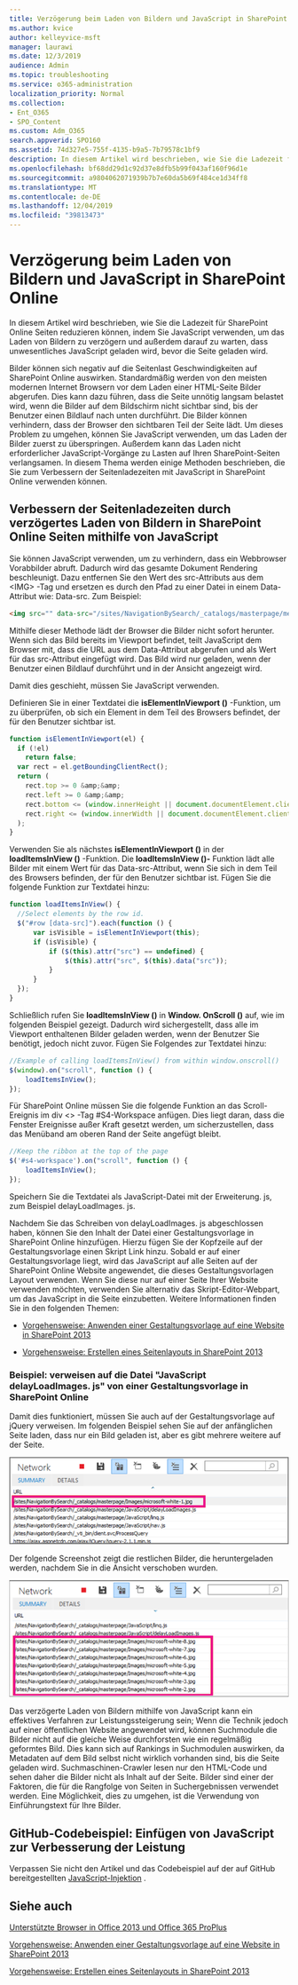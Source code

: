```yaml
---
title: Verzögerung beim Laden von Bildern und JavaScript in SharePoint Online
ms.author: kvice
author: kelleyvice-msft
manager: laurawi
ms.date: 12/3/2019
audience: Admin
ms.topic: troubleshooting
ms.service: o365-administration
localization_priority: Normal
ms.collection:
- Ent_O365
- SPO_Content
ms.custom: Adm_O365
search.appverid: SPO160
ms.assetid: 74d327e5-755f-4135-b9a5-7b79578c1bf9
description: In diesem Artikel wird beschrieben, wie Sie die Ladezeit für SharePoint Online Seiten reduzieren können, indem Sie JavaScript verwenden, um das Laden von Bildern zu verzögern und außerdem darauf zu warten, dass unwesentliches JavaScript geladen wird, bevor die Seite geladen wird.
ms.openlocfilehash: bf68dd29d1c92d37e8dfb5b99f043af160f96d1e
ms.sourcegitcommit: a9804062071939b7b7e60da5b69f484ce1d34ff8
ms.translationtype: MT
ms.contentlocale: de-DE
ms.lasthandoff: 12/04/2019
ms.locfileid: "39813473"
---
```

# <a name="delay-loading-images-and-javascript-in-sharepoint-online"></a>Verzögerung beim Laden von Bildern und JavaScript in SharePoint Online

In diesem Artikel wird beschrieben, wie Sie die Ladezeit für SharePoint Online Seiten reduzieren können, indem Sie JavaScript verwenden, um das Laden von Bildern zu verzögern und außerdem darauf zu warten, dass unwesentliches JavaScript geladen wird, bevor die Seite geladen wird.
  
Bilder können sich negativ auf die Seitenlast Geschwindigkeiten auf SharePoint Online auswirken. Standardmäßig werden von den meisten modernen Internet Browsern vor dem Laden einer HTML-Seite Bilder abgerufen. Dies kann dazu führen, dass die Seite unnötig langsam belastet wird, wenn die Bilder auf dem Bildschirm nicht sichtbar sind, bis der Benutzer einen Bildlauf nach unten durchführt. Die Bilder können verhindern, dass der Browser den sichtbaren Teil der Seite lädt. Um dieses Problem zu umgehen, können Sie JavaScript verwenden, um das Laden der Bilder zuerst zu überspringen. Außerdem kann das Laden nicht erforderlicher JavaScript-Vorgänge zu Lasten auf Ihren SharePoint-Seiten verlangsamen. In diesem Thema werden einige Methoden beschrieben, die Sie zum Verbessern der Seitenladezeiten mit JavaScript in SharePoint Online verwenden können.
  
## <a name="improve-page-load-times-by-delaying-image-loading-in-sharepoint-online-pages-by-using-javascript"></a>Verbessern der Seitenladezeiten durch verzögertes Laden von Bildern in SharePoint Online Seiten mithilfe von JavaScript

Sie können JavaScript verwenden, um zu verhindern, dass ein Webbrowser Vorabbilder abruft. Dadurch wird das gesamte Dokument Rendering beschleunigt. Dazu entfernen Sie den Wert des src-Attributs aus dem \<IMG\> -Tag und ersetzen es durch den Pfad zu einer Datei in einem Data-Attribut wie: Data-src. Zum Beispiel:
  
```html
<img src="" data-src="/sites/NavigationBySearch/_catalogs/masterpage/media/microsoft-white-8.jpg" />
```

Mithilfe dieser Methode lädt der Browser die Bilder nicht sofort herunter. Wenn sich das Bild bereits im Viewport befindet, teilt JavaScript dem Browser mit, dass die URL aus dem Data-Attribut abgerufen und als Wert für das src-Attribut eingefügt wird. Das Bild wird nur geladen, wenn der Benutzer einen Bildlauf durchführt und in der Ansicht angezeigt wird.
  
Damit dies geschieht, müssen Sie JavaScript verwenden.
  
Definieren Sie in einer Textdatei die **isElementInViewport ()** -Funktion, um zu überprüfen, ob sich ein Element in dem Teil des Browsers befindet, der für den Benutzer sichtbar ist.
  
```javascript
function isElementInViewport(el) {
  if (!el)
    return false;
  var rect = el.getBoundingClientRect();
  return (
    rect.top >= 0 &amp;&amp;
    rect.left >= 0 &amp;&amp;
    rect.bottom <= (window.innerHeight || document.documentElement.clientHeight) &amp;&amp;
    rect.right <= (window.innerWidth || document.documentElement.clientWidth)
  );
}
```

Verwenden Sie als nächstes **isElementInViewport ()** in der **loadItemsInView ()** -Funktion. Die **loadItemsInView ()-** Funktion lädt alle Bilder mit einem Wert für das Data-src-Attribut, wenn Sie sich in dem Teil des Browsers befinden, der für den Benutzer sichtbar ist. Fügen Sie die folgende Funktion zur Textdatei hinzu:
  
```javascript
function loadItemsInView() {
  //Select elements by the row id.
  $("#row [data-src]").each(function () {
      var isVisible = isElementInViewport(this);
      if (isVisible) {
          if ($(this).attr("src") == undefined) {
              $(this).attr("src", $(this).data("src"));
          }
      }
  });
}
```

Schließlich rufen Sie **loadItemsInView ()** in **Window. OnScroll ()** auf, wie im folgenden Beispiel gezeigt. Dadurch wird sichergestellt, dass alle im Viewport enthaltenen Bilder geladen werden, wenn der Benutzer Sie benötigt, jedoch nicht zuvor. Fügen Sie Folgendes zur Textdatei hinzu:
  
```javascript
//Example of calling loadItemsInView() from within window.onscroll()
$(window).on("scroll", function () {
    loadItemsInView();
});

```

Für SharePoint Online müssen Sie die folgende Funktion an das Scroll-Ereignis im div \<\> -Tag #S4-Workspace anfügen. Dies liegt daran, dass die Fenster Ereignisse außer Kraft gesetzt werden, um sicherzustellen, dass das Menüband am oberen Rand der Seite angefügt bleibt.
  
```javascript
//Keep the ribbon at the top of the page
$('#s4-workspace').on("scroll", function () {
    loadItemsInView();
});
```

Speichern Sie die Textdatei als JavaScript-Datei mit der Erweiterung. js, zum Beispiel delayLoadImages. js.
  
Nachdem Sie das Schreiben von delayLoadImages. js abgeschlossen haben, können Sie den Inhalt der Datei einer Gestaltungsvorlage in SharePoint Online hinzufügen. Hierzu fügen Sie der Kopfzeile auf der Gestaltungsvorlage einen Skript Link hinzu. Sobald er auf einer Gestaltungsvorlage liegt, wird das JavaScript auf alle Seiten auf der SharePoint Online Website angewendet, die dieses Gestaltungsvorlagen Layout verwenden. Wenn Sie diese nur auf einer Seite Ihrer Website verwenden möchten, verwenden Sie alternativ das Skript-Editor-Webpart, um das JavaScript in die Seite einzubetten. Weitere Informationen finden Sie in den folgenden Themen:
  
- [Vorgehensweise: Anwenden einer Gestaltungsvorlage auf eine Website in SharePoint 2013](https://go.microsoft.com/fwlink/p/?LinkId=525627)

- [Vorgehensweise: Erstellen eines Seitenlayouts in SharePoint 2013](https://go.microsoft.com/fwlink/p/?LinkId=525628)

### <a name="example-referencing-the-javascript-delayloadimagesjs-file-from-a-master-page-in-sharepoint-online"></a>Beispiel: verweisen auf die Datei "JavaScript delayLoadImages. js" von einer Gestaltungsvorlage in SharePoint Online
  
Damit dies funktioniert, müssen Sie auch auf der Gestaltungsvorlage auf jQuery verweisen. Im folgenden Beispiel sehen Sie auf der anfänglichen Seite laden, dass nur ein Bild geladen ist, aber es gibt mehrere weitere auf der Seite.
  
![Screenshot mit einem auf der Seite geladenen Bild](media/3d177ddb-67e5-43a7-b327-c9f9566ca937.png)
  
Der folgende Screenshot zeigt die restlichen Bilder, die heruntergeladen werden, nachdem Sie in die Ansicht verschoben wurden.
  
![Screenshot mit mehreren auf der Seite geladenen Bildern](media/95eb2b14-f6a1-4eac-a5cb-96097e49514c.png)
  
Das verzögerte Laden von Bildern mithilfe von JavaScript kann ein effektives Verfahren zur Leistungssteigerung sein; Wenn die Technik jedoch auf einer öffentlichen Website angewendet wird, können Suchmodule die Bilder nicht auf die gleiche Weise durchforsten wie ein regelmäßig geformtes Bild. Dies kann sich auf Rankings in Suchmodulen auswirken, da Metadaten auf dem Bild selbst nicht wirklich vorhanden sind, bis die Seite geladen wird. Suchmaschinen-Crawler lesen nur den HTML-Code und sehen daher die Bilder nicht als Inhalt auf der Seite. Bilder sind einer der Faktoren, die für die Rangfolge von Seiten in Suchergebnissen verwendet werden. Eine Möglichkeit, dies zu umgehen, ist die Verwendung von Einführungstext für Ihre Bilder.
  
## <a name="github-code-sample-injecting-javascript-to-improve-performance"></a>GitHub-Codebeispiel: Einfügen von JavaScript zur Verbesserung der Leistung

Verpassen Sie nicht den Artikel und das Codebeispiel auf der auf GitHub bereitgestellten [JavaScript-Injektion](https://go.microsoft.com/fwlink/p/?LinkId=524759) .
  
## <a name="see-also"></a>Siehe auch

[Unterstützte Browser in Office 2013 und Office 365 ProPlus](https://support.office.com/article/57342811-0dc4-4316-b773-20082ced8a82)
  
[Vorgehensweise: Anwenden einer Gestaltungsvorlage auf eine Website in SharePoint 2013](https://go.microsoft.com/fwlink/p/?LinkId=525627)
  
[Vorgehensweise: Erstellen eines Seitenlayouts in SharePoint 2013](https://go.microsoft.com/fwlink/p/?LinkId=525628)

